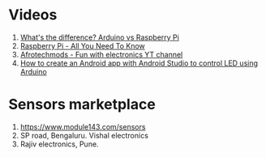 # Videos
1. [What's the difference? Arduino vs Raspberry Pi]
2. [Raspberry Pi - All You Need To Know]
3. [Afrotechmods - Fun with electronics YT channel]
4. [How to create an Android app with Android Studio to control LED using Arduino]


[Afrotechmods - Fun with electronics YT channel]: https://www.youtube.com/c/Afrotechmods/search?query=raspberry+pi
[How to create an Android app with Android Studio to control LED using Arduino]: https://www.youtube.com/watch?v=GwgTlxLSeZ8
[What's the difference? Arduino vs Raspberry Pi]: https://www.youtube.com/watch?v=p40OetppIDg
[Raspberry Pi - All You Need To Know]: https://www.youtube.com/watch?v=EKPobkb1N6o

# Sensors marketplace
1. https://www.module143.com/sensors
2. SP road, Bengaluru. Vishal electronics
3. Rajiv electronics, Pune. 
